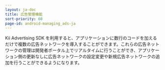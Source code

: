 ```yaml
---
layout: ja-doc
title: 広告管理機能
sort-priority: 60
page-id: android-managing_ads-ja
---
```

Kii Advertising SDK を利用すると、アプリケーションに数行のコードを加えるだけで複数の広告ネットワークを導入することができます。これらの広告ネットワークの管理は開発者ポータル上でリアルタイムに行うことができ、アプリケーション側の更新なしに広告ネットワークの設定変更や新規広告ネットワークの追加を行うことができるようになります。
